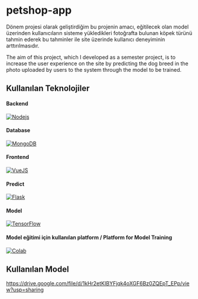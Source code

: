 # petshop-app
 Dönem projesi olarak geliştirdiğim bu projenin amacı, eğitilecek olan model üzerinden kullanıcıların sisteme yükledikleri fotoğrafta bulunan köpek türünü tahmin ederek bu tahminler ile site üzerinde kullanıcı deneyiminin arttırılmasıdır.
 
 The aim of this project, which I developed as a semester project, is to increase the user experience on the site by predicting the dog breed in the photo uploaded by users to the system through the model to be trained.
## Kullanılan Teknolojiler
#### Backend
[![Nodejs](https://img.shields.io/badge/Node.js-339933?style=for-the-badge&logo=nodedotjs&logoColor=white)](https://nodejs.org/en)

#### Database
[![MongoDB](https://img.shields.io/badge/MongoDB-4EA94B?style=for-the-badge&logo=mongodb&logoColor=white)](https://www.mongodb.com/)

#### Frontend
[![VueJS](https://img.shields.io/badge/Vue.js-35495E?style=for-the-badge&logo=vuedotjs&logoColor=4FC08D)](https://vuejs.org/)

#### Predict
[![Flask](https://img.shields.io/badge/Flask-000000?style=for-the-badge&logo=flask&logoColor=white)](https://flask.palletsprojects.com/en/2.3.x/)

#### Model
[![TensorFlow](https://img.shields.io/badge/TensorFlow-FF6F00?style=for-the-badge&logo=TensorFlow&logoColor=white)](https://www.tensorflow.org/?hl=tr)

#### Model eğitimi için kullanılan platform / Platform for Model Training
[![Colab](https://img.shields.io/badge/Colab-F9AB00?style=for-the-badge&logo=googlecolab&color=525252)](https://colab.research.google.com/)

## Kullanılan Model
https://drive.google.com/file/d/1kHr2etKIBYFjqk4oXGF6Bz0ZQEpT_EPp/view?usp=sharing
